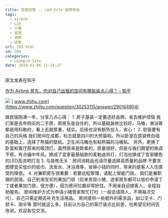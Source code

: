 ```yaml
---
title: 民宿经营 -- L&H Site 装修体会
tags:
  - airbnb
  - L2H
  - 小猪
  - 民宿
  - 装修
  - 途家
url: 289.html
id: 289
categories:
  - L&amp;H Site
date: 2018-01-06 11:14:27
---
```


原文发表在知乎

[作为 Airbnb 房东，你对自己出租的空间有哪些装点心得？ - 知乎](https://www.zhihu.com/question/30253115/answer/290164904)

![](https://static.zhihu.com/static/favicon.ico) [ www.zhihu.com](https://www.zhihu.com/question/30253115/answer/290164904)

做民宿刚满一年，分享几点心得： 1\. 房子基装一定要选好品牌，省去维护烦恼 我们家是去年购买的二手房，原房东是自住的，所以基础装修比较好。马桶，淋浴等都是用科勒的，看上去就厚重，结实。后续也没有额外投入，省心！ 2. 软装要有自己的风格 我们房间在成都，标志就是四川的大熊猫啦。所以卧室在原装修白墙的基础上，选择了熊猫的壁纸。卫生间马桶也有粘熊猫的马桶贴。 另外，更换了卧室和客厅原来的吸顶灯。虽然原来是欧普的，质量很好，但是与我们期望的格调不搭，有点偏中年风。换成了宜家最基础款的麦勒迪吊灯，灯泡也换成了宜家暖色的LED高流明灯泡 3. 与装修无关：房间消耗品也请尽量选择高质量的品牌 不要贪图便宜买低价的纸巾、洗发水、沐浴液等，省掉小钱的同时，带来的是客人入住感受的降低。 4\. 对兼职房东很重要：若要远程管理，请配上智能门锁。 我们是兼职搞的民宿。自己到淘宝买的果加门锁（后来发现小猪，途家房东都可以低价申请丁丁或者果加门锁，很方便），因为房间位置非常好找，不用亲自迎接客人，全程自助服务。 房间维护方式为申请小猪管家帮忙打扫（一般会请熟人，不用每次交代），自己只需定期去补充生活用品。 房间提供一些额外的需求品，如公交卡、门禁卡、雨伞等 暂时就这么多。目前认为自己的客厅装点比较差，也希望花时间去改进。欢迎各位交流。